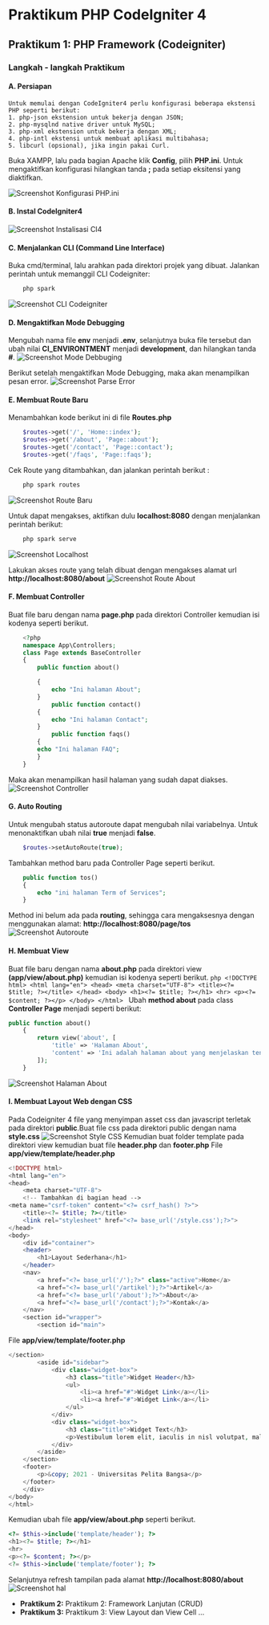 # Praktikum PHP CodeIgniter 4

## Praktikum 1: PHP Framework (Codeigniter)


### Langkah - langkah Praktikum
#### A. Persiapan
    Untuk memulai dengan CodeIgniter4 perlu konfigurasi beberapa ekstensi PHP seperti berikut:
    1. php-json ekstension untuk bekerja dengan JSON;
    2. php-mysqlnd native driver untuk MySQL;
    3. php-xml ekstension untuk bekerja dengan XML;
    4. php-intl ekstensi untuk membuat aplikasi multibahasa;
    5. libcurl (opsional), jika ingin pakai Curl.
Buka XAMPP, lalu pada bagian Apache klik **Config**, pilih **PHP.ini**. Untuk mengaktifkan konfigurasi hilangkan tanda **;** pada setiap eksitensi yang diaktifkan.

![Screenshot Konfigurasi PHP.ini](praktikum1/Screenshoot/ci19.png)

#### B. Instal CodeIgniter4
![Screenshot Instalisasi CI4](praktikum1/Screenshoot/ci21.png)

#### C. Menjalankan CLI (Command Line Interface)
Buka cmd/terminal, lalu arahkan pada direktori projek yang dibuat. Jalankan perintah untuk memanggil CLI Codeigniter:
```php
    php spark
```
![Screenshot CLI Codeigniter](praktikum1/Screenshoot/ci2.png)

#### D. Mengaktifkan Mode Debugging
Mengubah nama file **env** menjadi **.env**, selanjutnya buka file tersebut dan ubah nilai **CI_ENVIRONTMENT** menjadi **development**, dan hilangkan tanda **#**.
![Screenshot Mode Debbuging](praktikum1/Screenshoot/ci5.png)

Berikut setelah mengaktifkan Mode Debugging, maka akan menampilkan pesan error.
![Screenshot Parse Error](praktikum1/Screenshoot/ci4.png)

#### E. Membuat Route Baru
Menambahkan kode berikut ini di file **Routes.php**
```php
    $routes->get('/', 'Home::index');
    $routes->get('/about', 'Page::about');
    $routes->get('/contact', 'Page::contact');
    $routes->get('/faqs', 'Page::faqs');
```

Cek Route yang ditambahkan, dan jalankan perintah berikut :
```php
    php spark routes
```
![Screenshot Route Baru](praktikum1/Screenshoot/ci8.png)

Untuk dapat mengakses, aktifkan dulu **localhost:8080** dengan menjalankan perintah berikut:
```php
    php spark serve
```
![Screenshot Localhost](praktikum1/Screenshoot/ci22.png)

Lakukan akses route yang telah dibuat dengan mengakses alamat url
**http://localhost:8080/about**
![Screenshot Route About](praktikum1/Screenshoot/ci9.png)

#### F. Membuat Controller
Buat file baru dengan nama **page.php** pada
direktori Controller kemudian isi kodenya seperti berikut.
```php
    <?php
    namespace App\Controllers;
    class Page extends BaseController
    {
        public function about()

        {
            echo "Ini halaman About";
        }
            public function contact()
        {
            echo "Ini halaman Contact";
        }
            public function faqs()
        {
        echo "Ini halaman FAQ";
        }
    }
```

Maka akan menampilkan hasil halaman yang sudah dapat diakses.
![Screenshot Controller](praktikum1/Screenshoot/ci11.png)

#### G. Auto Routing
Untuk mengubah status autoroute
dapat mengubah nilai variabelnya. Untuk menonaktifkan ubah nilai **true** menjadi **false**.
```php
    $routes->setAutoRoute(true);
```

Tambahkan method baru pada Controller Page seperti berikut.
```php
    public function tos()
    {
        echo "ini halaman Term of Services";
    } 
```
    
Method ini belum ada pada **routing**, sehingga cara mengaksesnya dengan menggunakan
alamat: **http://localhost:8080/page/tos**
![Screenshot Autoroute](praktikum1/Screenshoot/ci14.png)

#### H. Membuat View
Buat file baru dengan nama **about.php** pada direktori view **(app/view/about.php)** kemudian isi kodenya seperti berikut.
    ```php
    <!DOCTYPE html>
    <html lang="en">
    <head>
        <meta charset="UTF-8">
        <title><?= $title; ?></title>
    </head>
    <body>
        <h1><?= $title; ?></h1>
        <hr>
        <p><?= $content; ?></p>
    </body>
    </html>
    ```
Ubah **method about** pada class **Controller Page** menjadi seperti berikut:
```php
public function about()
    {
        return view('about', [
            'title' => 'Halaman About',
            'content' => 'Ini adalah halaman about yang menjelaskan tentang isi halaman ini.'
        ]);
    }
```
![Screenshot Halaman About](praktikum1/Screenshoot/ci17.png)

#### I. Membuat Layout Web dengan CSS
Pada Codeigniter 4 file yang menyimpan asset css dan javascript terletak pada direktori **public**.Buat file css pada direktori public dengan nama **style.css**
![Screenshot Style CSS](praktikum1/Screenshoot/ci23.png)
Kemudian buat folder template pada direktori view kemudian buat file **header.php** dan **footer.php**
File **app/view/template/header.php**
```php
<!DOCTYPE html>
<html lang="en">
<head>
    <meta charset="UTF-8">
    <!-- Tambahkan di bagian head -->
<meta name="csrf-token" content="<?= csrf_hash() ?>">
    <title><?= $title; ?></title>
    <link rel="stylesheet" href="<?= base_url('/style.css');?>">
</head>
<body>
    <div id="container">
    <header>
        <h1>Layout Sederhana</h1>
    </header>
    <nav>
        <a href="<?= base_url('/');?>" class="active">Home</a>
        <a href="<?= base_url('/artikel');?>">Artikel</a>
        <a href="<?= base_url('/about');?>">About</a>
        <a href="<?= base_url('/contact');?>">Kontak</a>
    </nav>
    <section id="wrapper">
        <section id="main">
```
File **app/view/template/footer.php**
```php
</section>
        <aside id="sidebar">
            <div class="widget-box">
                <h3 class="title">Widget Header</h3>
                <ul>
                    <li><a href="#">Widget Link</a></li>
                    <li><a href="#">Widget Link</a></li>
                </ul>
            </div>
            <div class="widget-box">
                <h3 class="title">Widget Text</h3>
                <p>Vestibulum lorem elit, iaculis in nisl volutpat, malesuada tincidunt arcu. Proin in leo fringilla, vestibulum mi porta, faucibus felis. Integer pharetra est nunc, nec pretium nunc pretium ac.</p>
            </div>
        </aside>
    </section>
    <footer>
        <p>&copy; 2021 - Universitas Pelita Bangsa</p>
    </footer>
    </div>
</body>
</html>
```
Kemudian ubah file **app/view/about.php** seperti berikut.
```php
<?= $this->include('template/header'); ?>
<h1><?= $title; ?></h1>
<hr>
<p><?= $content; ?></p>
<?= $this->include('template/footer'); ?>
```
Selanjutnya refresh tampilan pada alamat **http://localhost:8080/about**
![Screenshot hal](praktikum1/Screenshoot/ci20.png)

- **Praktikum 2:** Praktikum 2: Framework Lanjutan (CRUD)
- **Praktikum 3:** Praktikum 3: View Layout dan View Cell
...
